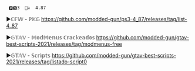 
     🅿🆂3  🏴‍☠️  4.87

 ▶️ℂ𝔽𝕎 - ℙ𝕂𝔾 https://github.com/modded-gun/ps3-4_87/releases/tag/list-4_87

 ▶️𝔾𝕋𝔸𝕍 - 𝕄𝕠𝕕𝕄𝕖𝕟𝕦𝕤 ℂ𝕣𝕒𝕔𝕜𝕖𝕒𝕕𝕠𝕤 https://github.com/modded-gun/gtav-best-scripts-2021/releases/tag/modmenus-free
 
 ▶️𝔾𝕋𝔸𝕍 - 𝕊𝕔𝕣𝕚𝕡𝕥𝕤 https://github.com/modded-gun/gtav-best-scripts-2021/releases/tag/listado-script0

